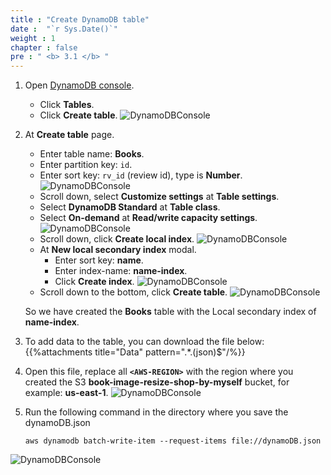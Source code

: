 ```yaml
---
title : "Create DynamoDB table"
date :  "`r Sys.Date()`" 
weight : 1
chapter : false
pre : " <b> 3.1 </b> "
---
```

1. Open [DynamoDB console](https://ap-southeast-1.console.aws.amazon.com/dynamodbv2/home?region=ap-southeast-1#dashboard).
    - Click **Tables**.
    - Click **Create table**.
![DynamoDBConsole](/000079-Book-store-Book-store-front-end-code-calling-API-Gateway/images/temp/1/15.png?width=90pc)

2. At **Create table** page.
    - Enter table name: **Books**.
    - Enter partition key: `id`.
    - Enter sort key: `rv_id` (review id), type is **Number**.
  ![DynamoDBConsole](/000079-Book-store-Book-store-front-end-code-calling-API-Gateway/images/temp/1/16.png?width=90pc)
    - Scroll down, select **Customize settings** at **Table settings**.
    - Select **DynamoDB Standard** at **Table class**.
    - Select **On-demand** at **Read/write capacity settings**.
  ![DynamoDBConsole](/000079-Book-store-Book-store-front-end-code-calling-API-Gateway/images/temp/1/17.png?width=90pc)
    - Scroll down, click **Create local index**.
  ![DynamoDBConsole](/000079-Book-store-Book-store-front-end-code-calling-API-Gateway/images/temp/1/18.png?width=90pc)
    - At **New local secondary index** modal.
      - Enter sort key: **name**.
      - Enter index-name: **name-index**.
      - Click **Create index**.
    ![DynamoDBConsole](/000079-Book-store-Book-store-front-end-code-calling-API-Gateway/images/temp/1/19.png?width=90pc)
    - Scroll down to the bottom, click **Create table**.
    ![DynamoDBConsole](/000079-Book-store-Book-store-front-end-code-calling-API-Gateway/images/temp/1/20.png?width=90pc)

    So we have created the **Books** table with the Local secondary index of **name-index**.

3. To add data to the table, you can download the file below:
{{%attachments title="Data" pattern=".*\.(json)$"/%}}

4. Open this file, replace all **`<AWS-REGION>`** with the region where you created the S3 **book-image-resize-shop-by-myself** bucket, for example: **us-east-1**.
![DynamoDBConsole](/000079-Book-store-Book-store-front-end-code-calling-API-Gateway/images/temp/1/21.png?width=90pc)

5. Run the following command in the directory where you save the dynamoDB.json
    ```
    aws dynamodb batch-write-item --request-items file://dynamoDB.json
    ```
![DynamoDBConsole](/000079-Book-store-Book-store-front-end-code-calling-API-Gateway/images/temp/1/22.png?width=90pc)